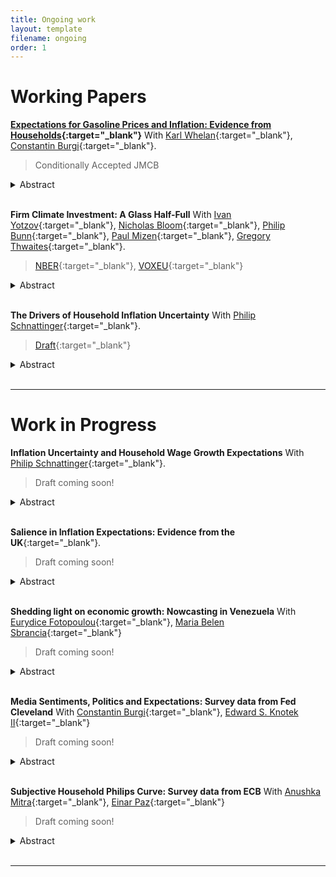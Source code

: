 ```yaml
---
title: Ongoing work
layout: template
filename: ongoing
order: 1
---
```


# Working Papers

**[Expectations for Gasoline Prices and Inflation: Evidence from Households](./papers/Gasoline_Inflation_exp.pdf){:target="_blank"}** With [Karl Whelan](https://karlwhelan.com/blog/){:target="_blank"}, [Constantin Burgi](https://sites.google.com/view/cburgi/home){:target="_blank"}.

> Conditionally Accepted JMCB

<details>
  <summary>Abstract</summary>
  <br>
  <blockquote>
    Gasoline prices are highly salient to consumers and, for this reason, they may have an outsized influence on their thinking about inflation. We examine how people’s expectations about gasoline prices influence their expectations for overall inflation. We find little evidence from two US household surveys that people over-react to their beliefs about expected gasoline prices when formulating their expectations about overall inflation.
  </blockquote>
</details>
<br>


**Firm Climate Investment: A Glass Half-Full** With [Ivan Yotzov](https://www.iyotzov.com/){:target="_blank"}, [Nicholas Bloom](#){:target="_blank"}, [Philip Bunn](#){:target="_blank"}, [Paul Mizen](#){:target="_blank"}, [Gregory Thwaites](#){:target="_blank"}.

> [NBER](https://www.nber.org/papers/w33081){:target="_blank"}, [VOXEU](https://t.co/WZCzA9Wolx){:target="_blank"}

<details>
  <summary>Abstract</summary>
  <br>
  <blockquote>
    We analyze the importance of climate-related investment using a large economy-wide survey of UK firms. Over half of firms expect climate change to have a positive impact on their investment in the medium term, with around a quarter expecting a large impact of over 10%. Around two-thirds of these investments are expected to be in addition to normal capital expenditure, with some firms investing less elsewhere. These investments will be driven by larger firms as well as those in more energy-intensive sectors. Climate investments are expected mainly in switching to green energy sources and improving energy efficiency, and firms expect to finance these mainly using internal cash reserves. Overall, although firms are expecting to invest more resources in adapting to climate change, under reasonable assumptions, these investments are still not sufficient to meet the estimated targets implied by the UK Net Zero Pathway.
  </blockquote>
</details>
<br>


**The Drivers of Household Inflation Uncertainty** With [Philip Schnattinger](https://philipschnattinger.github.io/){:target="_blank"}.

>[Draft](https://www.dropbox.com/scl/fi/wxp6kppwp4kyud0lpfh1r/Drivers_of_Household_Inflation_Uncertainty.pdf?rlkey=8zafc6rmd0cia6byxsehb070o&e=1&dl=0){:target="_blank"}

<details>
  <summary>Abstract</summary>
  <br>
  <blockquote>
    Applying the round-number methods proposed in Binder (2017), we infer an individual's cognitive uncertainty about product groups. We use the responses of individuals point expectations about gasoline, food, medical, education, rent, and gold prices in the NYFed Survey of Consumers
    Expectation. Of these individual product groups, food prices are found to be the main driver of an individual's aggregate uncertainty about future inflation. We then show that a monetary policy is most effective at reducing food price uncertainty.
  </blockquote>
</details>
<br>


---

# Work in Progress

**Inflation Uncertainty and Household Wage Growth Expectations** With [Philip Schnattinger](https://philipschnattinger.github.io/){:target="_blank"}.

> Draft coming soon!

<details>
  <summary>Abstract</summary>
  <br>
  <blockquote>
   This paper investigates how subjective household inflation uncertainty—capturing second-moment beliefs—shapes employed individuals’ expectations of nominal wage growth. Utilizing detailed microdata from the Federal Reserve Bank of New York’s Survey of Consumer Expectations (SCE), we document two key empirical findings: (i) individual-level inflation uncertainty is positively associated with wage growth expectations, and (ii) this relationship is significantly stronger for low-income and low-wealth households. To address potential endogeneity arising from simultaneity in wage-price dynamics, we propose a novel instrumental variable strategy that exploits variations in forecast imprecision for highly salient consumer goods (gasoline and food). Our identification leverages the cognitive heuristic that individuals use ”round numbers to represent uncertain forecasts,” generating quasi-exogenous variation in inflation uncertainty. To interpret these empirical findings, we develop a search-and-matching model of the labor market with heterogeneous worker wealth, extending the framework of Krusell et al.(2010) to incorporate wage bargaining under uncertainty, combining the alternative offer bargaining wage bargain proposed Hall and Milgrom (2008) with the solution for bargaining under uncertainty developed in White (2008). In our model, nominal wages are negotiated before the realization of inflation. Risk-averse workers, facing uncertainty about their future real purchasing power, demand higher nominal wages as compensation for bearing inflation risk. This compensating risk premium mechanism plays a pivotal role, explaining why increased inflation uncertainty leads workers to form higher nominal wage growth expectations and negotiate higher wage increases. The mechanism is particularly strong for those workers with lower income and wealth who are less able to smooth consumption when inflation risk is high. Our findings highlight the importance of second-moment beliefs in wage determination and contribute to broader debates on inflation dynamics, labor market behavior, and the optimal design of monetary and fiscal policy under uncertainty
  </blockquote>
</details>
<br>

**Salience in Inflation Expectations: Evidence from the UK**{:target="_blank"}.

> Draft coming soon!

<details>
  <summary>Abstract</summary>
  <br>
  <blockquote>
     This paper investigates which components of the UK’s Consumer Price Index (CPI) disproportionately shape both consumers’ and professional forecasters’ perceived and one-year-ahead inflation expectations. By leveraging a highly granular breakdown of over 200 CPI categories, we aim to understand how specific price changes—rather than the aggregate index—drive inflation beliefs across heterogeneous population groups. We merge detailed price data from the UK’s Living Costs and Food Survey with inflation expectation data from the Bank of England’s Inflation Attitudes Survey, creating a rich panel that allows us to trace how individual components of the consumption basket influence inflation perceptions. Our empirical strategy employs a two-stage machine learning framework. In the first stage, we use Random Forests and LASSO for feature selection to identify which CPI components are most predictive of expectations. In the second stage, we use these features to forecast inflation beliefs based on the selected features. Our findings show that a small subset of salient and frequently purchased items plays a disproportionately large role in shaping inflation expectations—particularly among lower-income households. These insights not only improve our understanding of expectation formation but also enhance the forecasting performance across different demographic groups.
  </blockquote>
</details>
<br>



**Shedding light on economic growth: Nowcasting in Venezuela** With [Eurydice Fotopoulou](https://scholar.google.com/citations?user=hMYP6gYAAAAJ&hl=en){:target="_blank"}, [Maria Belen Sbrancia](#){:target="_blank"}

> Draft coming soon!

<details>
  <summary>Abstract</summary>
  <br>
  <blockquote>
   Economic forecasting in Venezuela presents significant challenges due to the discontinuation of key macroeconomic data publication by the Banco Central de Venezuela since Q1 2019. The economy has experienced a sharp and prolonged contraction, particularly between 2013 and 2020, shrinking to a quarter of its 2012 size. The absence of reliable data on fundamental economic indicators—such as real GDP, trade flows, and manufacturing activity—combined with structural shifts in the economy, has severely constrained the ability to conduct accurate macroeconomic analysis and forecasting.
This paper explores alternative approaches to addressing these data limitations by integrating traditional and non-traditional data sources with machine learning and econometric techniques to estimate real GDP. Specifically, it evaluates the applicability of Random Forest, Stacking methods, and the Dynamic Factor Model in the case of Venezuela. The analysis assesses the advantages and limitations of these methodologies, highlighting their potential to bridge critical data gaps and enhance economic forecasting in environments where direct data collection is limited. These approaches may offer broader applicability for forecasting in data-scarce economies, informing policy design and economic decision-making in similarly constrained contexts.
  </blockquote>
</details>
<br>

**Media Sentiments, Politics and Expectations: Survey data from Fed Cleveland** With [Constantin Burgi](https://sites.google.com/view/cburgi/home){:target="_blank"}, [Edward S. Knotek II](#){:target="_blank"}

> Draft coming soon!

<details>
  <summary>Abstract</summary>
  <br>
  <blockquote>
  </blockquote>
</details>
<br>

**Subjective Household Philips Curve: Survey data from ECB** With [Anushka Mitra](https://sites.google.com/view/cburgi/home){:target="_blank"}, [Einar Paz](#){:target="_blank"}

> Draft coming soon!

<details>
  <summary>Abstract</summary>
  <br>
  <blockquote>
  </blockquote>
</details>
<br>





---
